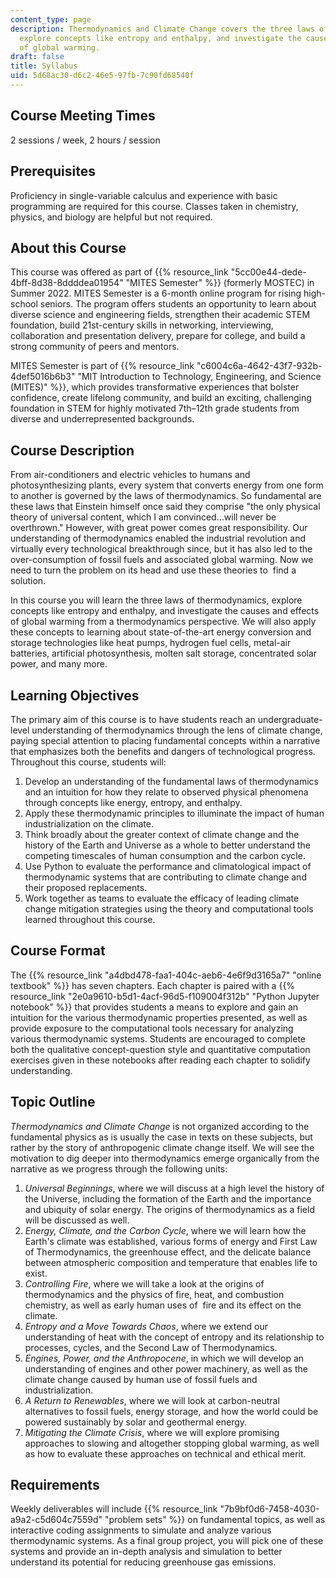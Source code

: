 ```yaml
---
content_type: page
description: Thermodynamics and Climate Change covers the three laws of thermodynamics,
  explore concepts like entropy and enthalpy, and investigate the causes and effects
  of global warming.
draft: false
title: Syllabus
uid: 5d68ac30-d6c2-46e5-97fb-7c90fd68540f
---
```

## Course Meeting Times

2 sessions / week, 2 hours / session

## Prerequisites

Proficiency in single-variable calculus and experience with basic programming are required for this course. Classes taken in chemistry, physics, and biology are helpful but not required.

## About this Course

This course was offered as part of {{% resource_link "5cc00e44-dede-4bff-8d38-8ddddea01954" "MITES Semester" %}} (formerly MOSTEC) in Summer 2022. MITES Semester is a 6-month online program for rising high-school seniors. The program offers students an opportunity to learn about diverse science and engineering fields, strengthen their academic STEM foundation, build 21st-century skills in networking, interviewing, collaboration and presentation delivery, prepare for college, and build a strong community of peers and mentors.

MITES Semester is part of {{% resource_link "c6004c6a-4642-43f7-932b-4def5016b6b3" "MIT Introduction to Technology, Engineering, and Science (MITES)" %}}, which provides transformative experiences that bolster confidence, create lifelong community, and build an exciting, challenging foundation in STEM for highly motivated 7th–12th grade students from diverse and underrepresented backgrounds.

## Course Description

From air-conditioners and electric vehicles to humans and photosynthesizing plants, every system that converts energy from one form to another is governed by the laws of thermodynamics. So fundamental are these laws that Einstein himself once said they comprise "the only physical theory of universal content, which I am convinced…will never be overthrown." However, with great power comes great responsibility. Our understanding of thermodynamics enabled the industrial revolution and virtually every technological breakthrough since, but it has also led to the over-consumption of fossil fuels and associated global warming. Now we need to turn the problem on its head and use these theories to  find a solution. 

In this course you will learn the three laws of thermodynamics, explore concepts like entropy and enthalpy, and investigate the causes and effects of global warming from a thermodynamics perspective. We will also apply these concepts to learning about state-of-the-art energy conversion and storage technologies like heat pumps, hydrogen fuel cells, metal-air batteries, artificial photosynthesis, molten salt storage, concentrated solar power, and many more.

## Learning Objectives

The primary aim of this course is to have students reach an undergraduate-level understanding of thermodynamics through the lens of climate change, paying special attention to placing fundamental concepts within a narrative that emphasizes both the benefits and dangers of technological progress. Throughout this course, students will:

1. Develop an understanding of the fundamental laws of thermodynamics and an intuition for how they relate to observed physical phenomena through concepts like energy, entropy, and enthalpy.
2. Apply these thermodynamic principles to illuminate the impact of human industrialization on the climate.
3. Think broadly about the greater context of climate change and the history of the Earth and Universe as a whole to better understand the competing timescales of human consumption and the carbon cycle.
4. Use Python to evaluate the performance and climatological impact of thermodynamic systems that are contributing to climate change and their proposed replacements.
5. Work together as teams to evaluate the efficacy of leading climate change mitigation strategies using the theory and computational tools learned throughout this course.

## Course Format

The {{% resource_link "a4dbd478-faa1-404c-aeb6-4e6f9d3165a7" "online textbook" %}} has seven chapters. Each chapter is paired with a {{% resource_link "2e0a9610-b5d1-4acf-96d5-f109004f312b" "Python Jupyter notebook" %}} that provides students a means to explore and gain an intuition for the various thermodynamic properties presented, as well as provide exposure to the computational tools necessary for analyzing various thermodynamic systems. Students are encouraged to complete both the qualitative concept-question style and quantitative computation exercises given in these notebooks after reading each chapter to solidify understanding.

## Topic Outline

*Thermodynamics and Climate Change* is not organized according to the fundamental physics as is usually the case in texts on these subjects, but rather by the story of anthropogenic climate change itself. We will see the motivation to dig deeper into thermodynamics emerge organically from the narrative as we progress through the following units:

1. *Universal Beginnings*, where we will discuss at a high level the history of the Universe, including the formation of the Earth and the importance and ubiquity of solar energy. The origins of thermodynamics as a field will be discussed as well.
2. *Energy, Climate, and the Carbon Cycle*, where we will learn how the Earth's climate was established, various forms of energy and First Law of Thermodynamics, the greenhouse effect, and the delicate balance between atmospheric composition and temperature that enables life to exist.
3. *Controlling Fire*, where we will take a look at the origins of thermodynamics and the physics of fire, heat, and combustion chemistry, as well as early human uses of  fire and its effect on the climate.
4. *Entropy and a Move Towards Chaos*, where we extend our understanding of heat with the concept of entropy and its relationship to processes, cycles, and the Second Law of Thermodynamics.
5. *Engines, Power, and the Anthropocene*, in which we will develop an understanding of engines and other power machinery, as well as the climate change caused by human use of fossil fuels and industrialization.
6. *A Return to Renewables*, where we will look at carbon-neutral alternatives to fossil fuels, energy storage, and how the world could be powered sustainably by solar and geothermal energy.
7. *Mitigating the Climate Crisis*, where we will explore promising approaches to slowing and altogether stopping global warming, as well as how to evaluate these approaches on technical and ethical merit.

## Requirements

Weekly deliverables will include {{% resource_link "7b9bf0d6-7458-4030-a9a2-c5d604c7559d" "problem sets" %}} on fundamental topics, as well as interactive coding assignments to simulate and analyze various thermodynamic systems. As a final group project, you will pick one of these systems and provide an in-depth analysis and simulation to better understand its potential for reducing greenhouse gas emissions.